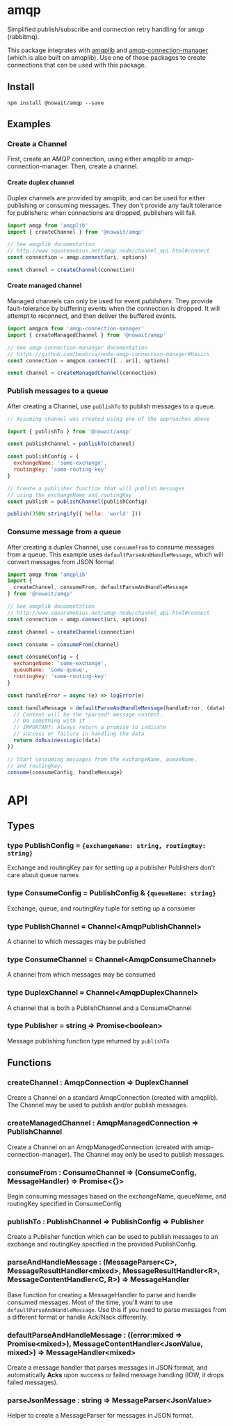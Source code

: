 # amqp

Simplified publish/subscribe and connection retry handling for amqp (rabbitmq).

This package integrates with [amqplib](http://www.squaremobius.net/amqp.node/channel_api.html) and [amqp-connection-manager](https://github.com/benbria/node-amqp-connection-manager) (which is also built on amqplib).  Use one of those packages to create connections that can be used with this package.

## Install

```
npm install @nowait/amqp --save
```

## Examples

### Create a Channel

First, create an AMQP connection, using either amqplib or amqp-connection-manager.  Then, create a channel.

#### Create duplex channel

Duplex channels are provided by amqplib, and can be used for either publishing or consuming messages.  They don't provide any fault tolerance for publishers: when connections are dropped, publishers will fail.

```js
import amqp from 'amqplib'
import { createChannel } from '@nowait/amqp'

// See amqplib documentation
// http://www.squaremobius.net/amqp.node/channel_api.html#connect
const connection = amqp.connect(uri, options)

const channel = createChannel(connection)
```

#### Create managed channel

Managed channels can only be used for event *publishers*.  They provide fault-tolerance by buffering events when the connection is dropped.  It will attempt to reconnect, and then deliver the buffered events.

```js
import amqpcm from 'amqp-connection-manager'
import { createManagedChannel } from '@nowait/amqp'

// See amqp-connection-mananger documentation
// https://github.com/benbria/node-amqp-connection-manager#basics
const connection = amqpcm.connect([...uri], options)

const channel = createManagedChannel(connection)
```

### Publish messages to a queue

After creating a Channel, use `publishTo` to publish messages to a queue.

```js
// Assuming channel was created using one of the approaches above

import { publishTo } from '@nowait/amqp'

const publishChannel = publishTo(channel)

const publishConfig = {
  exchangeName: 'some-exchange',
  routingKey: 'some-routing-key'
}

// Create a publisher function that will publish messages
// using the exchangeName and routingKey
const publish = publishChannel(publishConfig)

publish(JSON.stringify({ hello: 'world' }))
```

### Consume message from a queue

After creating a *duplex* Channel, use `consumeFrom` to consume messages from a queue.  This example uses `defaultParseAndHandleMessage`, which will convert messages from JSON format

```js
import amqp from 'amqplib'
import {
  createChannel, consumeFrom, defaultParseAndHandleMessage
} from '@nowait/amqp'

// See amqplib documentation
// http://www.squaremobius.net/amqp.node/channel_api.html#connect
const connection = amqp.connect(uri, options)

const channel = createChannel(connection)

const consume = consumeFrom(channel)

const consumeConfig = {
  exchangeName: 'some-exchange',
  queueName: 'some-queue',
  routingKey: 'some-routing-key'
}

const handleError = async (e) => logError(e)

const handleMessage = defaultParseAndHandleMessage(handleError, (data) => {
  // Content will be the *parsed* message content.
  // Do something with it
  // IMPORTANT: Always return a promise to indicate
  // success or failure in handling the data
  return doBusinessLogic(data)
})

// Start consuming messages from the exchangeName, queueName,
// and routingKey.
consume(consumeConfig, handleMessage)
```

# API

## Types

### type PublishConfig = `{exchangeName: string, routingKey: string}`

Exchange and routingKey pair for setting up a publisher
Publishers don't care about queue names

### type ConsumeConfig = PublishConfig & `{queueName: string}`

Exchange, queue, and routingKey tuple for setting up a consumer

### type PublishChannel = Channel&lt;AmqpPublishChannel&gt;

A channel to which messages may be published

### type ConsumeChannel = Channel&lt;AmqpConsumeChannel&gt;

A channel from which messages may be consumed

### type DuplexChannel = Channel&lt;AmqpDuplexChannel&gt;

A channel that is both a PublishChannel and a ConsumeChannel

### type Publisher = string &rArr; Promise&lt;boolean&gt;

Message publishing function type returned by `publishTo`

## Functions

### createChannel : AmqpConnection &rArr; DuplexChannel

Create a Channel on a standard AmqpConnection (created with amqplib).  The Channel may be used to publish and/or publish messages.

### createManagedChannel : AmqpManagedConnection &rArr; PublishChannel

Create a Channel on an AmqpManagedConnection (created with amqp-connection-manager).  The Channel may only be used to publish messages.

### consumeFrom : ConsumeChannel &rArr; (ConsumeConfig, MessageHandler) &rArr; Promise&lt;{}&gt;

Begin consuming messages based on the exchangeName, queueName, and routingKey specified in ConsumeConfig

### publishTo : PublishChannel &rArr; PublishConfig &rArr; Publisher

Create a Publisher function which can be used to publish messages to an exchange and routingKey specified in the provided PublishConfig.

### parseAndHandleMessage : (MessageParser&lt;C&gt;, MessageResultHandler&lt;mixed&gt;, MessageResultHandler&lt;R&gt;, MessageContentHandler&lt;C, R&gt;) &rArr; MessageHandler

Base function for creating a MessageHandler to parse and handle consumed messages.  Most of the time, you'll want to use `defaultParseAndHandleMessage`.  Use this if you need to parse messages from a different format or handle Ack/Nack differently.

### defaultParseAndHandleMessage : ((error:mixed &rArr; Promise&lt;mixed&gt;), MessageContentHandler&lt;JsonValue, mixed&gt;) &rArr; MessageHandler&lt;mixed&gt;

Create a message handler that parses messages in JSON format, and automatically **Acks** upon success or failed message handling (IOW, it drops failed messages).

### parseJsonMessage : string &rArr; MessageParser&lt;JsonValue&gt;

Helper to create a MessageParser for messages in JSON format.
